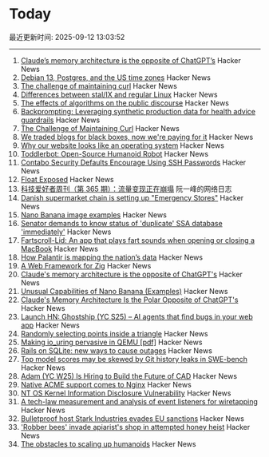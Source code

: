 # Today

最近更新时间: 2025-09-12 13:03:52

--- 
1. [Claude’s memory architecture is the opposite of ChatGPT’s](https://www.shloked.com/writing/claude-memory) Hacker News
2. [Debian 13, Postgres, and the US time zones](https://rachelbythebay.com/w/2025/09/11/debtz/) Hacker News
3. [The challenge of maintaining curl](https://lwn.net/Articles/1034966/) Hacker News
4. [Differences between stal/IX and regular Linux](https://stal-ix.github.io/STALIX.html) Hacker News
5. [The effects of algorithms on the public discourse](https://tekhne.dev/internet-resist/) Hacker News
6. [Backprompting: Leveraging synthetic production data for health advice guardrails](https://arxiv.org/abs/2508.18384) Hacker News
7. [The Challenge of Maintaining Curl](https://lwn.net/Articles/1034966/) Hacker News
8. [We traded blogs for black boxes, now we're paying for it](https://tekhne.dev/internet-resist/) Hacker News
9. [Why our website looks like an operating system](https://posthog.com/blog/why-os) Hacker News
10. [Toddlerbot: Open-Source Humanoid Robot](https://toddlerbot.github.io/) Hacker News
11. [Contabo Security Defaults Encourage Using SSH Passwords](https://jamesoclaire.com/2025/09/12/contabo-defaults-encourage-using-ssh-passwords/) Hacker News
12. [Float Exposed](https://float.exposed/) Hacker News
13. [科技爱好者周刊（第 365 期）：流量变现正在崩塌](http://www.ruanyifeng.com/blog/2025/09/weekly-issue-365.html) 阮一峰的网络日志
14. [Danish supermarket chain is setting up "Emergency Stores"](https://swiss.social/@swaldorff/115186445638788782) Hacker News
15. [Nano Banana image examples](https://github.com/PicoTrex/Awesome-Nano-Banana-images/blob/main/README_en.md) Hacker News
16. [Senator demands to know status of 'duplicate' SSA database 'immediately'](https://www.theregister.com/2025/09/11/ssa_doge_whistleblower_demand/) Hacker News
17. [Fartscroll-Lid: An app that plays fart sounds when opening or closing a MacBook](https://github.com/iannuttall/fartscroll-lid) Hacker News
18. [How Palantir is mapping the nation’s data](https://theconversation.com/when-the-government-can-see-everything-how-one-company-palantir-is-mapping-the-nations-data-263178) Hacker News
19. [A Web Framework for Zig](https://www.jetzig.dev/) Hacker News
20. [Claude's memory architecture is the opposite of ChatGPT's](https://www.shloked.com/writing/claude-memory) Hacker News
21. [Unusual Capabilities of Nano Banana (Examples)](https://github.com/PicoTrex/Awesome-Nano-Banana-images/blob/main/README_en.md) Hacker News
22. [Claude's Memory Architecture Is the Polar Opposite of ChatGPT's](https://www.shloked.com/writing/claude-memory) Hacker News
23. [Launch HN: Ghostship (YC S25) – AI agents that find bugs in your web app](https://news.ycombinator.com/item?id=45215032) Hacker News
24. [Randomly selecting points inside a triangle](https://www.johndcook.com/blog/2025/09/11/random-inside-triangle/) Hacker News
25. [Making io_uring pervasive in QEMU [pdf]](https://vmsplice.net/~stefan/stefanha-kvm-forum-2025.pdf) Hacker News
26. [Rails on SQLite: new ways to cause outages](https://andre.arko.net/2025/09/11/rails-on-sqlite-exciting-new-ways-to-cause-outages/) Hacker News
27. [Top model scores may be skewed by Git history leaks in SWE-bench](https://github.com/SWE-bench/SWE-bench/issues/465) Hacker News
28. [Adam (YC W25) Is Hiring to Build the Future of CAD](https://www.ycombinator.com/companies/adam/jobs/q6td4uk-founding-engineer) Hacker News
29. [Native ACME support comes to Nginx](https://letsencrypt.org/2025/09/11/native-acme-for-nginx) Hacker News
30. [NT OS Kernel Information Disclosure Vulnerability](https://www.crowdfense.com/nt-os-kernel-information-disclosure-vulnerability-cve-2025-53136/) Hacker News
31. [A tech-law measurement and analysis of event listeners for wiretapping](https://arxiv.org/abs/2508.19825) Hacker News
32. [Bulletproof host Stark Industries evades EU sanctions](https://krebsonsecurity.com/2025/09/bulletproof-host-stark-industries-evades-eu-sanctions/) Hacker News
33. ['Robber bees' invade apiarist's shop in attempted honey heist](https://www.cbc.ca/news/canada/british-columbia/robber-bees-terrace-bc-apiary-1.7627532) Hacker News
34. [The obstacles to scaling up humanoids](https://spectrum.ieee.org/humanoid-robot-scaling) Hacker News

